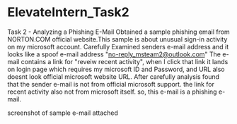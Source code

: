 # ElevateIntern_Task2
Task 2 - Analyzing a Phishing E-Mail
Obtained a sample phishing email from NORTON.COM official website.This sample is about unusual sign-in activity on my microsoft account.
Carefully Examined senders e-mail address and it looks like a spoof e-mail address "no-reply_msteam2@outlook.com"
The e-mail contains a link for "reveiw recent activity", when I click that link it lands on login page which requires my microsoft ID and Password, and URL also doesnt look official microsoft website URL.
After carefully analysis found that the sender e-mail is not from official microsoft support.
the link for recent activity also not from microsoft itself.
so, this e-mail is a phishing e-mail.

screenshot of sample e-mail attached

